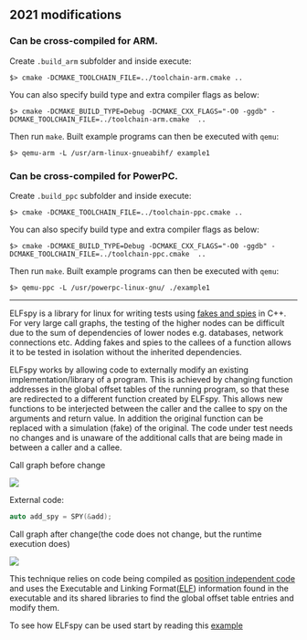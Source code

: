 ## 2021 modifications

### Can be cross-compiled for ARM.

Create `.build_arm` subfolder and inside execute:

```
$> cmake -DCMAKE_TOOLCHAIN_FILE=../toolchain-arm.cmake ..
```

You can also specify build type and extra compiler flags as below:

```
$> cmake -DCMAKE_BUILD_TYPE=Debug -DCMAKE_CXX_FLAGS="-O0 -ggdb" -DCMAKE_TOOLCHAIN_FILE=../toolchain-arm.cmake  ..
```

Then run `make`. Built example programs can then be executed with `qemu`:

```
$> qemu-arm -L /usr/arm-linux-gnueabihf/ example1
```


### Can be cross-compiled for PowerPC.

Create `.build_ppc` subfolder and inside execute:

```
$> cmake -DCMAKE_TOOLCHAIN_FILE=../toolchain-ppc.cmake ..
```

You can also specify build type and extra compiler flags as below:

```
$> cmake -DCMAKE_BUILD_TYPE=Debug -DCMAKE_CXX_FLAGS="-O0 -ggdb" -DCMAKE_TOOLCHAIN_FILE=../toolchain-ppc.cmake  ..
```

Then run `make`. Built example programs can then be executed with `qemu`:

```
$> qemu-ppc -L /usr/powerpc-linux-gnu/ ./example1
```

---

ELFspy is a library for linux for writing tests using [fakes and spies](http://xunitpatterns.com/Test%20Double.html) in C++. For very large call graphs, the testing of the higher nodes can be difficult due to the sum of dependencies of lower nodes e.g. databases, network connections etc. Adding fakes and spies to the callees of a function allows it to be tested in isolation without the inherited dependencies.

ELFspy works by allowing code to externally modify an existing implementation/library of a program. This is achieved by changing function addresses in the global offset tables of the running program, so that these are redirected to a different function created by ELFspy. This allows new functions to be interjected between the caller and the callee to spy on the arguments and return value. In addition the original function can be replaced with a simulation (fake) of the original. The code under test needs no changes and is unaware of the additional calls that are being made in between a caller and a callee.

Call graph before change

![](https://github.com/mollismerx/elfspy/blob/master/images/spy%20before.png)

External code:
```C++
auto add_spy = SPY(&add);
```
Call graph after change(the code does not change, but the runtime execution does)

![](https://github.com/mollismerx/elfspy/blob/master/images/spy%20after.png)

This technique relies on code being compiled as [position independent code](https://en.wikipedia.org/wiki/Position-independent_code) and uses the Executable and Linking Format([ELF](https://refspecs.linuxfoundation.org/elf/elf.pdf)) information found in the executable and its shared libraries to find the global offset table entries and modify them.

To see how ELFspy can be used start by reading this [example](https://github.com/mollismerx/elfspy/wiki/Example-01:-Spying-on-code)

